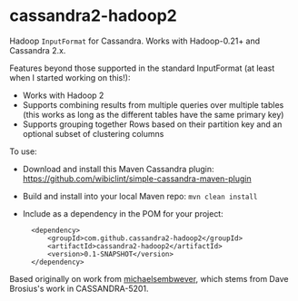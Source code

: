 cassandra2-hadoop2
==================

Hadoop `InputFormat` for Cassandra.  Works with Hadoop-0.21+ and Cassandra 2.x.

Features beyond those supported in the standard InputFormat (at least when I started working on
this!):

* Works with Hadoop 2
* Supports combining results from multiple queries over multiple tables (this works as long as the
  different tables have the same primary key)
* Supports grouping together Rows based on their partition key and an optional subset of clustering
  columns

To use:

- Download and install this Maven Cassandra plugin: https://github.com/wibiclint/simple-cassandra-maven-plugin
- Build and install into your local Maven repo: `mvn clean install`
- Include as a dependency in the POM for your project:

        <dependency>
            <groupId>com.github.cassandra2-hadoop2</groupId>
            <artifactId>cassandra2-hadoop2</artifactId>
            <version>0.1-SNAPSHOT</version>
        </dependency>



Based originally on work from
[michaelsembwever](https://github.com/michaelsembwever/cassandra-hadoop), which stems from Dave
Brosius's work in CASSANDRA-5201.
